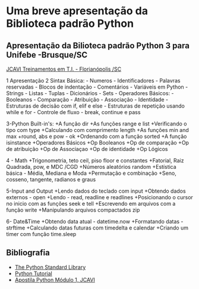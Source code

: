 Uma breve apresentação da Biblioteca padrão Python
==================================================


Apresentação da Bilioteca padrão Python 3  para Unifebe -Brusque/SC
-------------------------------------------------------------------

[JCAVI Treinamentos em T.I. - Florianópolis /SC](http://www.jcavitreinamentos.com.br/)



1 Apresentação
2 Sintax Básica:
       - Numeros 
       - Identificadores 
       - Palavras reservadas
       - Blocos de indentação 
       - Comentários 
       - Variáveis em Python 
       - Strings
       - Listas 
       - Tuplas 
       - Dicionários
       - Sets 
       - Operadores Básicos:
            - Booleanos 
            - Comparação 
            - Atribuição 
            - Associação 
            - Identidade 
       - Estruturas de decisão com if, elif e else 
       - Estruturas de repetição usando while e for 
       - Controle de fluxo - break, continue e pass 

3-Python Built-in's:
        +A função dir 
        +As funções range e list
        +Verificando o tipo com type
        +Calculando com comprimento length
        +As funções min and max
        +round, abs e  pow - ok
        +Ordenando com  a função sorted
        +A função isinstance
        +Operadores Básicos
            +Op Booleanos
            +Op de comparação
            +Op de atribuição
            +Op de Associaçao
            +Op de identidade
            +Op  Lógicos

4 - Math
        +Trigonometria, teto ceil, piso floor e constantes 
        +Fatorial, Raiz Quadrada, pow, e MDC /CGD 
        +Números aleatórios random
        +Estística básica - Média, Mediana e Moda
        +Permutação e combinação 
        +Seno, cosseno, tangente, radianos e graus

5-Input and Output
        +Lendo dados do teclado com input
        +Obtendo dados externos - open
        +Lendo - read, readline e readlines
        +Posicionando o cursor no inicio com as funções seek e tell
        +Escrevendo em arquivos com a função write
        +Manipulando arquivos compactados zip

6- Date&Time
    +Obtendo data atual - datetime.now
    +Formatando datas - strftime
    +Calculando datas futuras com timedelta e calendar
    +Criando um timer com função time.sleep


Bibliografia
------------
+ [The Python Standard Library](https://docs.python.org/3/library/index.html)
+ [Python Tutorial](https://docs.python.org/3/tutorial/index.html)
+ [Apostila Python Módulo 1, JCAVI](drive.google.com/open?id=1d1GcjenjelR5j3TuYEOmeEOdK18LjeUs)

